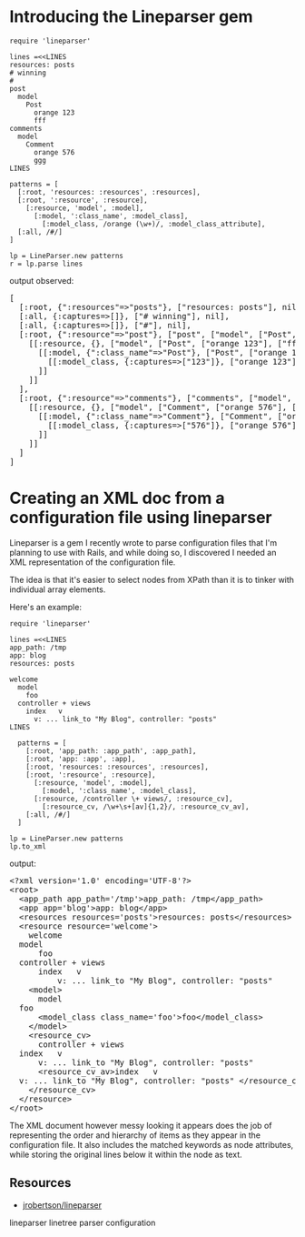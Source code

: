 # Introducing the Lineparser gem

    require 'lineparser'

    lines =<<LINES
    resources: posts
    # winning
    #
    post
      model
        Post
          orange 123
          fff
    comments
      model
        Comment
          orange 576
          ggg
    LINES

    patterns = [
      [:root, 'resources: :resources', :resources],
      [:root, ':resource', :resource],
        [:resource, 'model', :model],
          [:model, ':class_name', :model_class],
            [:model_class, /orange (\w+)/, :model_class_attribute],
      [:all, /#/]
    ]

    lp = LineParser.new patterns
    r = lp.parse lines

output observed:

<pre>
[
  [:root, {":resources"=>"posts"}, ["resources: posts"], nil], 
  [:all, {:captures=>[]}, ["# winning"], nil], 
  [:all, {:captures=>[]}, ["#"], nil], 
  [:root, {":resource"=>"post"}, ["post", ["model", ["Post", ["orange 123"], ["fff"]]]],
    [[:resource, {}, ["model", ["Post", ["orange 123"], ["fff"]]],
      [[:model, {":class_name"=>"Post"}, ["Post", ["orange 123"], ["fff"]], 
        [[:model_class, {:captures=>["123"]}, ["orange 123"], nil]]
      ]]
    ]]
  ], 
  [:root, {":resource"=>"comments"}, ["comments", ["model", ["Comment", ["orange 576"], ["ggg"]]]],
    [[:resource, {}, ["model", ["Comment", ["orange 576"], ["ggg"]]], 
      [[:model, {":class_name"=>"Comment"}, ["Comment", ["orange 576"], ["ggg"]],
        [[:model_class, {:captures=>["576"]}, ["orange 576"], nil]]
      ]]
    ]]
  ]
] 
</pre>

# Creating an XML doc from a configuration file using lineparser

Lineparser is a gem I recently wrote to parse configuration files that I'm planning to use with Rails, and while doing so, I discovered I needed an XML representation of the configuration file.

The idea is that it's easier to select nodes from XPath than it is to tinker with individual array elements.

Here's an example:

    require 'lineparser'

    lines =<<LINES
    app_path: /tmp
    app: blog
    resources: posts

    welcome
      model
        foo
      controller + views
        index   v
          v: ... link_to "My Blog", controller: "posts" 
    LINES

      patterns = [
        [:root, 'app_path: :app_path', :app_path],
        [:root, 'app: :app', :app],
        [:root, 'resources: :resources', :resources],
        [:root, ':resource', :resource],
          [:resource, 'model', :model],
            [:model, ':class_name', :model_class],
          [:resource, /controller \+ views/, :resource_cv],
            [:resource_cv, /\w+\s+[av]{1,2}/, :resource_cv_av],
        [:all, /#/]
      ]

    lp = LineParser.new patterns
    lp.to_xml

output:

<pre>
&lt;?xml version='1.0' encoding='UTF-8'?&gt;
&lt;root&gt;
  &lt;app_path app_path='/tmp'&gt;app_path: /tmp&lt;/app_path&gt;
  &lt;app app='blog'&gt;app: blog&lt;/app&gt;
  &lt;resources resources='posts'&gt;resources: posts&lt;/resources&gt;
  &lt;resource resource='welcome'&gt;
    welcome
  model
      foo
  controller + views
      index   v
          v: ... link_to "My Blog", controller: "posts" 
    &lt;model&gt;
      model
  foo
      &lt;model_class class_name='foo'&gt;foo&lt;/model_class&gt;
    &lt;/model&gt;
    &lt;resource_cv&gt;
      controller + views
  index   v
      v: ... link_to "My Blog", controller: "posts" 
      &lt;resource_cv_av&gt;index   v
  v: ... link_to "My Blog", controller: "posts" &lt;/resource_cv_av&gt;
    &lt;/resource_cv&gt;
  &lt;/resource&gt;
&lt;/root&gt;
</pre>

The XML document however messy looking it appears does the job of representing the order and hierarchy of items as they appear in the configuration file. It also includes the matched keywords as node attributes, while storing the original lines below it within the node as text.


## Resources

* [jrobertson/lineparser](https://github.com/jrobertson/lineparser)

lineparser linetree parser configuration
